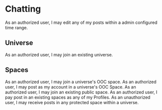 # Chatting
As an authorized user, I may edit any of my posts within a admin configured time range.
## Universe
As an authorized user, I may join an existing universe.

## Spaces
As an authorized user, I may join a universe's OOC space.
As an authorized user, I may post as my account in a universe's OOC Space.
As an authorized user, I may join an existing public space.
As an authorized user, I pay post in an existing spaces as any of my Profiles.
As an unauthorized user, I may receive posts in any protected space within a universe.
